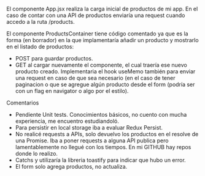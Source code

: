 El componente App.jsx realiza la carga inicial de productos de mi app. En el caso de contar con una API de productos enviaría una request cuando accedo a la ruta /products.

El componente ProductsContainer tiene código comentado ya que es la forma (en borrador) en la que implamentaría añadir un producto y mostrarlo en el listado de productos:
- POST para guardar productos.
- GET al cargar nuevamente el componente, el cual traería ese nuevo producto creado.
Implementaria el hook useMemo también para enviar una request en caso de que sea necesario (en el caso de tener paginacion o que se agregue algún producto desde el form (podría ser con un flag en navigator o algo por el estilo).

Comentarios
- Pendiente Unit tests. Conocimientos básicos, no cuento con mucha experiencia, me encuentro estudiandoló.
- Para persistir en local storage iba a evaluar Redux Persist.
- No realicé requests a APIs, solo devuelvo los productos en el resolve de una Promise. Iba a poner requests a alguna API publica pero lamentablemente no llegué con los tiempos. En mi GITHUB hay repos donde lo realizo.
- Catchs y utilizaría la libreria toastify para indicar que hubo un error.
- El form solo agrega productos, no actualiza.